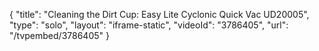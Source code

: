 {
    "title": "Cleaning the Dirt Cup: Easy Lite Cyclonic Quick Vac UD20005",
    "type": "solo",
    "layout": "iframe-static",
    "videoId": "3786405",
    "url": "\/tvpembed\/3786405"
}